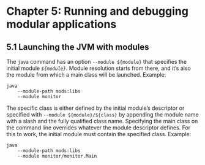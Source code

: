 # Chapter 5: Running and debugging modular applications

## 5.1	Launching the JVM with modules

The `java` command has an option `--module ${module}` that specifies the initial module *`${module}`*. Module resolution starts from there, and it’s also the module from which a main class will be launched. Example:

```shell
java
    --module-path mods:libs
    --module monitor
```

The specific class is either defined by the initial module’s descriptor or specified with `--module ${module}/${class}` by appending the module name with a slash and the fully qualified class name. Specifying the main class on the command line overrides whatever the module descriptor defines. For this to work, the initial module must contain the specified class. Example:

```shell
java
    --module-path mods:libs
    --module monitor/monitor.Main
```
